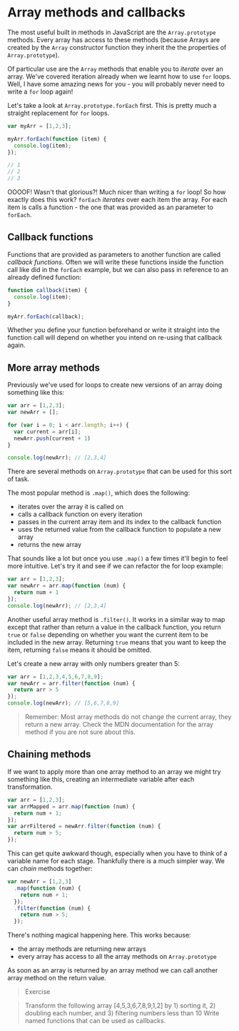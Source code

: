 # Array methods and callbacks

The most useful built in methods in JavaScript are the `Array.prototype` methods. Every array has access to these methods (because Arrays are created by the `Array` constructor function they inherit the the properties of `Array.prototype`).

Of particular use are the `Array` methods that enable you to _iterate_ over an array. We've covered iteration already when we learnt how to use `for` loops. Well, I have some amazing news for you - you will probably never need to write a `for` loop again!

Let's take a look at `Array.prototype.forEach` first. This is pretty much a straight replacement for `for` loops.

```js
var myArr = [1,2,3];

myArr.forEach(function (item) {
  console.log(item);
});

// 1
// 2
// 3
```

OOOOF! Wasn't that glorious?! Much nicer than writing a `for` loop! So how exactly does this work? `forEach` _iterates_ over each item the array. For each item is calls a function - the one that was provided as an parameter to `forEach`.

## Callback functions

Functions that are provided as parameters to another function are called _callback functions_. Often we will write these functions inside the function call like did in the `forEach` example, but we can also pass in reference to an already defined function:

```js
function callback(item) {
  console.log(item);
}

myArr.forEach(callback);
```

Whether you define your function beforehand or write it straight into the function call will depend on whether you intend on re-using that callback again.

## More array methods

Previously we've used for loops to create new versions of an array doing something like this:

```js
var arr = [1,2,3];
var newArr = [];

for (var i = 0; i < arr.length; i++) {
  var current = arr[i];
  newArr.push(current + 1)
}

console.log(newArr); // [2,3,4]
```

There are several methods on `Array.prototype` that can be used for this sort of task.

The most popular method is `.map()`, which does the following:

- iterates over the array it is called on
- calls a callback function on every iteration
- passes in the current array item and its index to the callback function
- uses the returned value from the callback function to populate a new array
- returns the new array

That sounds like a lot but once you use `.map()` a few times it'll begin to feel more intuitive. Let's try it and see if we can refactor the for loop example:

```js
var arr = [1,2,3];
var newArr = arr.map(function (num) {
  return num + 1
});
console.log(newArr); // [2,3,4]
```

Another useful array method is `.filter()`. It works in a similar way to map except that rather than return a value in the callback function, you return `true` or `false` depending on whether you want the current item to be included in the new array. Returning `true` means that you want to keep the item, returning `false` means it should be omitted.

Let's create a new array with only numbers greater than 5:

```js
var arr = [1,2,3,4,5,6,7,8,9];
var newArr = arr.filter(function (num) {
  return arr > 5
});
console.log(newArr); // [5,6,7,8,9]
```

> Remember: Most array methods do not change the current array, they return a new array. Check the MDN documentation for the array method if you are not sure about this.

## Chaining methods

If we want to apply more than one array method to an array we might try something like this, creating an intermediate variable after each transformation.

```js
var arr = [1,2,3];
var arrMapped = arr.map(function (num) {
  return num + 1;
});
var arrFiltered = newArr.filter(function (num) {
  return num > 5;
});
```

This can get quite awkward though, especially when you have to think of a variable name for each stage. Thankfully there is a much simpler way. We can _chain_ methods together:


```js
var newArr = [1,2,3]
  .map(function (num) {
    return num + 1;
  });
  .filter(function (num) {
    return num > 5;
  });
```

There's nothing magical happening here. This works because:
- the array methods are returning new arrays
- every array has access to all the array methods on `Array.prototype`

As soon as an array is returned by an array method we can call another array method on the return value.

> Exercise

> Transform the following array [4,5,3,6,7,8,9,1,2] by 1) sorting it, 2) doubling each number, and 3) filtering numbers less than 10
> Write named functions that can be used as callbacks.
